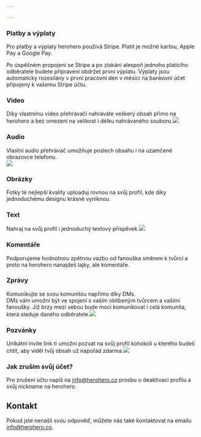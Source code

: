 ```yaml
---

---
```

### Platby a výplaty

Pro platby a výplaty herohero používá Stripe. Platit je možné kartou, Apple Pay a Google Pay.

Po úspěšném propojení se Stripe a po získání alespoň jednoho platícího odběratele budete připraveni obdržet první výplatu. Výplaty jsou automaticky rozesílány v první pracovní den v měsíci na bankovní účet připojený k vašemu Stripe účtu.

### Video

Díky vlastnímu video přehrávači nahráváte veškerý obsah přímo na herohero a bez omezení na velikost i délku nahrávaného souboru.![](/images/a-1.png)

### Audio

Vlastní audio přehrávač umožňuje poslech obsahu i na uzamčené obrazovce telefonu.  
![](/images/b.png)

### Obrázky

Fotky té nejlepší kvality uploaduj rovnou na svůj profil, kde díky jednoduchému designu krásně vyniknou.

### Text

Nahraj na svůj profil i jednoduchý textový příspěvek.![](/images/c-cz-2.png)

### Komentáře

Podporujeme hodnotnou zpětnou vazbu od fanouška směrem k tvůrci a proto na herohero nanajdeš lajky, ale komentáře.

### Zprávy

Komunikujte se svou komunitou napřímo díky DMs.  
DMs vám umožní být ve spojení s vaším oblíbeným tvůrcem a vašimi fanoušky. Již brzy mezi sebou bude moci komunikovat i celá komunita, která sleduje daného odběratele.![](/images/d.png)

### Pozvánky

Unikátní invite link ti umožní pozvat na svůj profil kohokoli u kterého budeš chtít, aby viděl tvůj obsah už napořád zdarma.![](/images/e.png)

### Jak zruším svůj účet?

Pro zrušení účtu napiš na [info@herohero.co](mailto:info@herohero.co) prosbu o deaktivaci profilu a svůj nickname na herohero.

## **Kontakt**

Pokud jste nenašli svou odpověď, můžete nás také kontaktovat na emailu info@herohero.co.